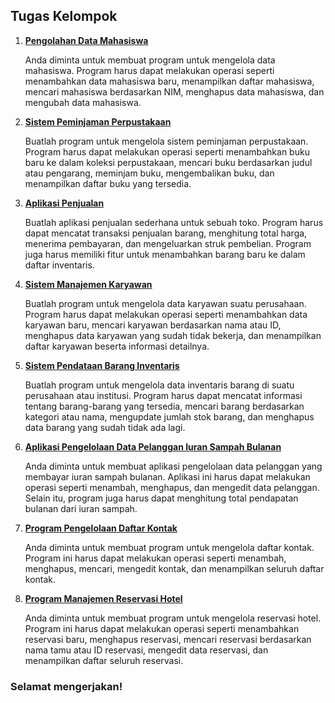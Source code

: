 ## Tugas Kelompok

1. [**Pengolahan Data Mahasiswa**](/Tugas/TugasKelompok/1.PengolahanDataMahasiswa.md)

      Anda diminta untuk membuat program untuk mengelola data mahasiswa. Program harus dapat melakukan operasi seperti menambahkan data mahasiswa baru, menampilkan daftar mahasiswa, mencari mahasiswa berdasarkan NIM, menghapus data mahasiswa, dan mengubah data mahasiswa.

2. [**Sistem Peminjaman Perpustakaan**](/Tugas/Tugas/Kelompok/2.SistemPeminjamanPerpustakaan.md)

     Buatlah program untuk mengelola sistem peminjaman perpustakaan. Program harus dapat melakukan operasi seperti menambahkan buku baru ke dalam koleksi perpustakaan, mencari buku berdasarkan judul atau pengarang, meminjam buku, mengembalikan buku, dan menampilkan daftar buku yang tersedia.

3. [**Aplikasi Penjualan**](/Tugas/TugasKelompok/3.AplikasiPenjualan.md)

     Buatlah aplikasi penjualan sederhana untuk sebuah toko. Program harus dapat mencatat transaksi penjualan barang, menghitung total harga, menerima pembayaran, dan mengeluarkan struk pembelian. Program juga harus memiliki fitur untuk menambahkan barang baru ke dalam daftar inventaris.

4. [**Sistem Manajemen Karyawan**](/Tugas/TugasKelompok/4.SistemManajemenKaryawan.md)

     Buatlah program untuk mengelola data karyawan suatu perusahaan. Program harus dapat melakukan operasi seperti menambahkan data karyawan baru, mencari karyawan berdasarkan nama atau ID, menghapus data karyawan yang sudah tidak bekerja, dan menampilkan daftar karyawan beserta informasi detailnya.


5. [**Sistem Pendataan Barang Inventaris**](/Tugas/TugasKelompok/5.SistemPendataanBarangInventaris.md)

     Buatlah program untuk mengelola data inventaris barang di suatu perusahaan atau institusi. Program harus dapat mencatat informasi tentang barang-barang yang tersedia, mencari barang berdasarkan kategori atau nama, mengupdate jumlah stok barang, dan menghapus data barang yang sudah tidak ada lagi.


6. [**Aplikasi Pengelolaan Data Pelanggan Iuran Sampah Bulanan**](/Tugas/TugasKelompok/6.SistemPencatatIuranSampah.md)

     Anda diminta untuk membuat aplikasi pengelolaan data pelanggan yang membayar iuran sampah bulanan. Aplikasi ini harus dapat melakukan operasi seperti menambah, menghapus, dan mengedit data pelanggan. Selain itu, program juga harus dapat menghitung total pendapatan bulanan dari iuran sampah.


7. [**Program Pengelolaan Daftar Kontak**](/Tugas/TugasKelompok/7.PengelolaanDaftarKontak.md)

     Anda diminta untuk membuat program untuk mengelola daftar kontak. Program ini harus dapat melakukan operasi seperti menambah, menghapus, mencari, mengedit kontak, dan menampilkan seluruh daftar kontak.


8. [**Program Manajemen Reservasi Hotel**](/Tugas/TugasKelompok/8.ReservasiHotel.md)

     Anda diminta untuk membuat program untuk mengelola reservasi hotel. Program ini harus dapat melakukan operasi seperti menambahkan reservasi baru, menghapus reservasi, mencari reservasi berdasarkan nama tamu atau ID reservasi, mengedit data reservasi, dan menampilkan daftar seluruh reservasi.

     
 ### Selamat mengerjakan!